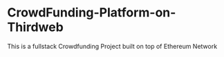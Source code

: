 # CrowdFunding-Platform-on-Thirdweb
This is a fullstack Crowdfunding Project built on top of Ethereum Network 
